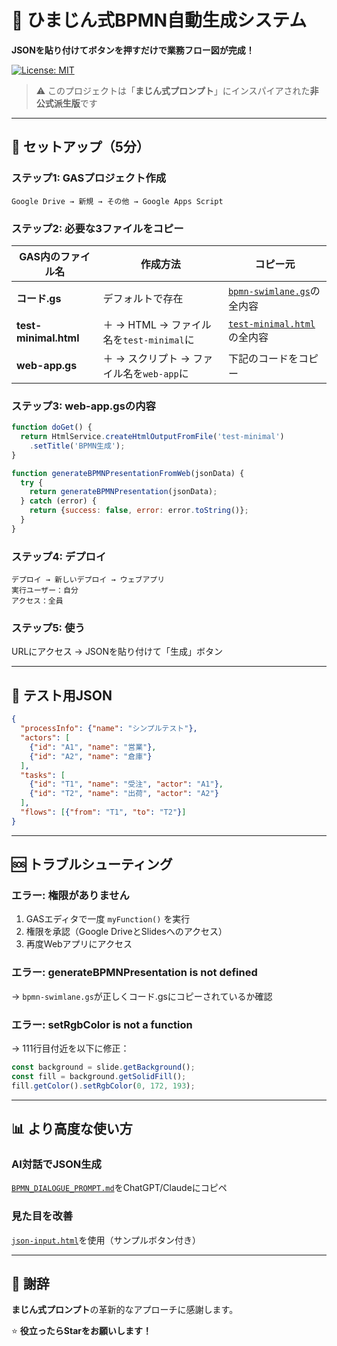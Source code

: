 # 🎯 ひまじん式BPMN自動生成システム

**JSONを貼り付けてボタンを押すだけで業務フロー図が完成！**

[![License: MIT](https://img.shields.io/badge/License-MIT-yellow.svg)](https://opensource.org/licenses/MIT)

> ⚠️ このプロジェクトは「**まじん式プロンプト**」にインスパイアされた**非公式派生版**です

---

## 🚀 セットアップ（5分）

### ステップ1: GASプロジェクト作成
```
Google Drive → 新規 → その他 → Google Apps Script
```

### ステップ2: 必要な3ファイルをコピー

| GAS内のファイル名 | 作成方法 | コピー元 |
|------------------|---------|---------|
| **コード.gs** | デフォルトで存在 | [`bpmn-swimlane.gs`](./bpmn-swimlane.gs)の全内容 |
| **test-minimal.html** | ＋ → HTML → ファイル名を`test-minimal`に | [`test-minimal.html`](./test-minimal.html)の全内容 |
| **web-app.gs** | ＋ → スクリプト → ファイル名を`web-app`に | 下記のコードをコピー |

### ステップ3: web-app.gsの内容
```javascript
function doGet() {
  return HtmlService.createHtmlOutputFromFile('test-minimal')
    .setTitle('BPMN生成');
}

function generateBPMNPresentationFromWeb(jsonData) {
  try {
    return generateBPMNPresentation(jsonData);
  } catch (error) {
    return {success: false, error: error.toString()};
  }
}
```

### ステップ4: デプロイ
```
デプロイ → 新しいデプロイ → ウェブアプリ
実行ユーザー：自分
アクセス：全員
```

### ステップ5: 使う
URLにアクセス → JSONを貼り付けて「生成」ボタン

---

## 📝 テスト用JSON

```json
{
  "processInfo": {"name": "シンプルテスト"},
  "actors": [
    {"id": "A1", "name": "営業"},
    {"id": "A2", "name": "倉庫"}
  ],
  "tasks": [
    {"id": "T1", "name": "受注", "actor": "A1"},
    {"id": "T2", "name": "出荷", "actor": "A2"}
  ],
  "flows": [{"from": "T1", "to": "T2"}]
}
```

---

## 🆘 トラブルシューティング

### エラー: 権限がありません
1. GASエディタで一度 `myFunction()` を実行
2. 権限を承認（Google DriveとSlidesへのアクセス）
3. 再度Webアプリにアクセス

### エラー: generateBPMNPresentation is not defined
→ `bpmn-swimlane.gs`が正しくコード.gsにコピーされているか確認

### エラー: setRgbColor is not a function
→ 111行目付近を以下に修正：
```javascript
const background = slide.getBackground();
const fill = background.getSolidFill();
fill.getColor().setRgbColor(0, 172, 193);
```

---

## 📊 より高度な使い方

### AI対話でJSON生成
[`BPMN_DIALOGUE_PROMPT.md`](./BPMN_DIALOGUE_PROMPT.md)をChatGPT/Claudeにコピペ

### 見た目を改善
[`json-input.html`](./json-input.html)を使用（サンプルボタン付き）

---

## 🙏 謝辞

**まじん式プロンプト**の革新的なアプローチに感謝します。

⭐ **役立ったらStarをお願いします！**